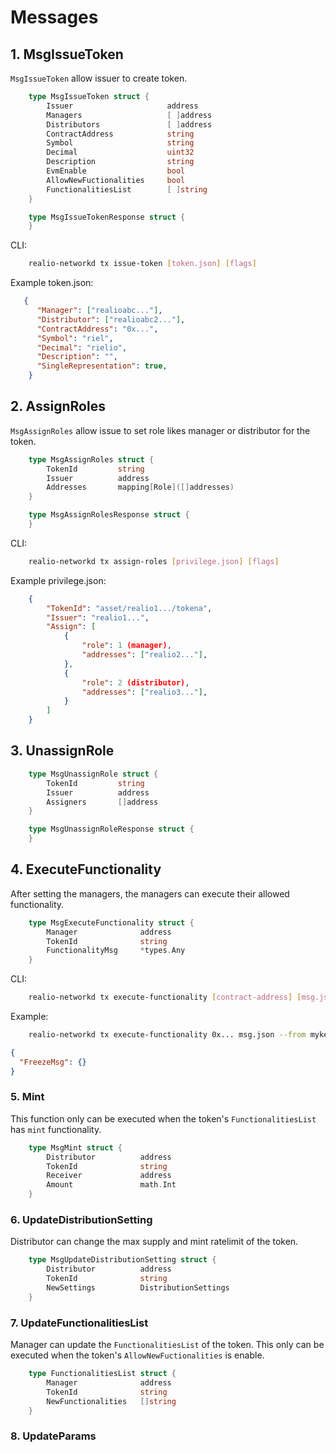 <!--
order: 4
-->

# Messages

## 1. MsgIssueToken

`MsgIssueToken` allow issuer to create token.

```go
    type MsgIssueToken struct {
        Issuer                     address
        Managers                   [ ]address
        Distributors               [ ]address
        ContractAddress            string
        Symbol                     string   
        Decimal                    uint32   
        Description                string 
        EvmEnable                  bool
        AllowNewFuctionalities     bool
        FunctionalitiesList        [ ]string
    }
```

```go
    type MsgIssueTokenResponse struct {
    }
```

CLI:

```bash
    realio-networkd tx issue-token [token.json] [flags]
```

Example token.json:

```json
   {
      "Manager": ["realioabc..."],
      "Distributor": ["realioabc2..."],
      "ContractAddress": "0x...",
      "Symbol": "riel",
      "Decimal": "rielio",
      "Description": "",
      "SingleRepresentation": true,
    }
```

## 2. AssignRoles

`MsgAssignRoles` allow issue to set role likes manager or distributor for the token.

```go
    type MsgAssignRoles struct {
        TokenId         string
        Issuer          address
        Addresses       mapping[Role]([]addresses)
    }
```

```go
    type MsgAssignRolesResponse struct {
    }
```

CLI:

```bash
    realio-networkd tx assign-roles [privilege.json] [flags]
```

Example privilege.json:

```json
    {
        "TokenId": "asset/realio1.../tokena",
        "Issuer": "realio1...",
        "Assign": [
            {
                "role": 1 (manager),
                "addresses": ["realio2..."],
            },
            {
                "role": 2 (distributor),
                "addresses": ["realio3..."],
            }
        ]
    }
```

## 3. UnassignRole

```go
    type MsgUnassignRole struct {
        TokenId         string
        Issuer          address
        Assigners       []address
    }
```

```go
    type MsgUnassignRoleResponse struct {
    }
```

## 4. ExecuteFunctionality

After setting the managers, the managers can execute their allowed functionality.

```go
    type MsgExecuteFunctionality struct {
        Manager              address     
        TokenId              string     
        FunctionalityMsg     *types.Any
    }
```

CLI:

```bash
    realio-networkd tx execute-functionality [contract-address] [msg.json] [flags]
```

Example:

```bash
    realio-networkd tx execute-functionality 0x... msg.json --from mykey
```

```json
{
  "FreezeMsg": {}
}
```

### 5. Mint

This function only can be executed when the token's `FunctionalitiesList` has `mint` functionality.

```go
    type MsgMint struct {
        Distributor          address     
        TokenId              string
        Receiver             address
        Amount               math.Int
    }
```

### 6. UpdateDistributionSetting

Distributor can change the max supply and mint ratelimit of the token.

```go
    type MsgUpdateDistributionSetting struct {
        Distributor          address     
        TokenId              string
        NewSettings          DistributionSettings
    }
```

### 7. UpdateFunctionalitiesList

Manager can update the `FunctionalitiesList` of the token. This only can be executed when the token's `AllowNewFuctionalities` is enable.

```go
    type FunctionalitiesList struct {
        Manager              address     
        TokenId              string
        NewFunctionalities   []string
    }
```

### 8. UpdateParams
